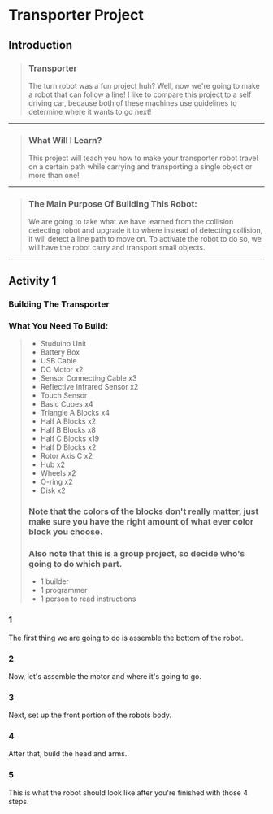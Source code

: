 # Transporter Project
## Introduction
> ### Transporter
> The turn robot was a fun project huh? Well, now we're going to make a robot that can follow a line! I like to compare this project to a self driving car, because both of these machines use guidelines to determine where it wants to go next!

---

> ### What Will I Learn?
> This project will teach you how to make your transporter robot travel on a certain path while carrying and transporting a single object or more than one!

--- 

> ### The Main Purpose Of Building This Robot:
> We are going to take what we have learned from the collision detecting robot and upgrade it to where instead of detecting collision, it will detect a line path to move on. To activate the robot to do so, we will have the robot carry and transport small objects.

--- 

## Activity 1
### Building The Transporter
### What You Need To Build:
> * Studuino Unit
> * Battery Box
> * USB Cable
> * DC Motor x2
> * Sensor Connecting Cable x3
> * Reflective Infrared Sensor x2
> * Touch Sensor
> * Basic Cubes x4
> * Triangle A Blocks x4
> * Half A Blocks x2
> * Half B Blocks x8
> * Half C Blocks x19
> * Half D Blocks x2
> * Rotor Axis C x2
> * Hub x2
> * Wheels x2
> * O-ring x2
> * Disk x2
> ### Note that the colors of the blocks don't really matter, just make sure you have the right amount of what ever color block you choose.
> ### Also note that this is a group project, so decide who's going to do which part.
> * 1 builder
> * 1 programmer
> * 1 person to read instructions

### 1 
The first thing we are going to do is assemble the bottom of the robot.

### 2 
Now, let's assemble the motor and where it's going to go.

### 3 
Next, set up the front portion of the robots body.

### 4
After that, build the head and arms.

### 5 
This is what the robot should look like after you're finished with those 4 steps.
